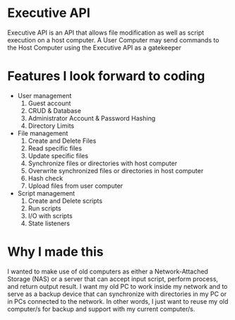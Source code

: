# Executive API

Executive API is an API that allows file modification as well as script execution on a host computer. A User Computer may send commands to the Host Computer using the Executive API as a gatekeeper

# Features I look forward to coding

* User management
	1. Guest account
	2. CRUD & Database
	3. Administrator Account & Password Hashing
	4. Directory Limits
* File management
	1. Create and Delete Files
	2. Read specific files
	3. Update specific files
	4. Synchronize files or directories with host computer
	5. Overwrite synchronized files or directories in host computer
	6. Hash check
	7. Upload files from user computer
* Script management
	1. Create and Delete scripts
	2. Run scripts
	3. I/O with scripts
	4. State listeners

# Why I made this

I wanted to make use of old computers as either a Network-Attached Storage (NAS) or a server that can accept input script, perform process, and return output result. I want my old PC to work inside my network and to serve as a backup device that can synchronize with directories in my PC or in PCs connected to the network. In other words, I just want to reuse my old computer/s for backup and support with my current computer/s.